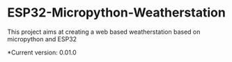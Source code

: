 # ESP32-Micropython-Weatherstation
This project aims at creating a web based weatherstation based on micropython and ESP32

*Current version: 0.01.0
